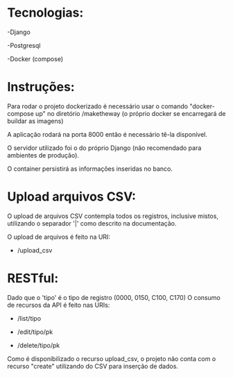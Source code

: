 # Tecnologias:

-Django

-Postgresql

-Docker (compose)


# Instruções:
Para rodar o projeto dockerizado é necessário usar o comando "docker-compose up" no diretório /maketheway (o próprio docker se encarregará de buildar as imagens)

A aplicação rodará na porta 8000 então é necessário tê-la disponível.

O servidor utilizado foi o do próprio Django (não recomendado para ambientes de produção).

O container persistirá as informações inseridas no banco.


# Upload arquivos CSV:
O upload de arquivos CSV contempla todos os registros, inclusive mistos, utilizando o separador '|' como descrito na documentação.

O upload de arquivos é feito na URI:

- /upload_csv


# RESTful:
Dado que o 'tipo' é o tipo de registro (0000, 0150, C100, C170)
O consumo de recursos da API é feito nas URIs:

- /list/tipo

- /edit/tipo/pk

- /delete/tipo/pk

Como é disponibilizado o recurso upload_csv, o projeto não conta com o recurso "create" utilizando do CSV para inserção de dados.
